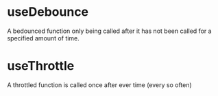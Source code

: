 <!-- Hooks -->

# useDebounce

A bedounced function only being called after it has not been called for a specified amount of time.

# useThrottle

A throttled function is called once after ever time (every so often)
